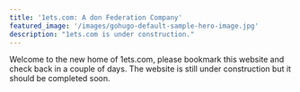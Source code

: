 ```yaml
---
title: '1ets.com: A don Federation Company'
featured_image: '/images/gohugo-default-sample-hero-image.jpg'
description: "1ets.com is under construction."
---
```


Welcome to the new home of 1ets.com, please bookmark this website and check back in a couple of days. The website is still under construction but it should be completed soon.
